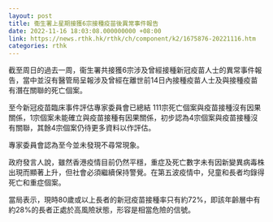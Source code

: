 ```yaml
---
layout: post
title: 衞生署上星期接獲6宗接種疫苗後異常事件報告
date: 2022-11-16 18:03:08.000000000 +08:00
link: https://news.rthk.hk/rthk/ch/component/k2/1675876-20221116.htm
categories: rthk
---
```


截至周日的過去一周，衞生署共接獲6宗涉及曾經接種新冠疫苗人士的異常事件報告，當中並沒有醫管局呈報涉及曾經在離世前14日內接種疫苗人士及與接種疫苗有潛在關聯的死亡個案。

至今新冠疫苗臨床事件評估專家委員會已總結 111宗死亡個案與疫苗接種沒有因果關係，1宗個案未能確立與疫苗接種有因果關係，初步認為4宗個案與疫苗接種沒有關聯，其餘4宗個案仍待更多資料以作評估。

專家委員會認為至今並未發現不尋常現象。

政府發言人說，雖然香港疫情目前仍然平穩，重症及死亡數字未有因新變異病毒株出現而顯著上升，但社會必須繼續保持警覺。在第五波疫情中，兒童和長者均錄得死亡和重症個案。

當局表示，現時80歲或以上長者的新冠疫苗接種率只有約72%，即該年齡層中有約28%的長者正處於高風險狀態，形容是相當危險的信號。
